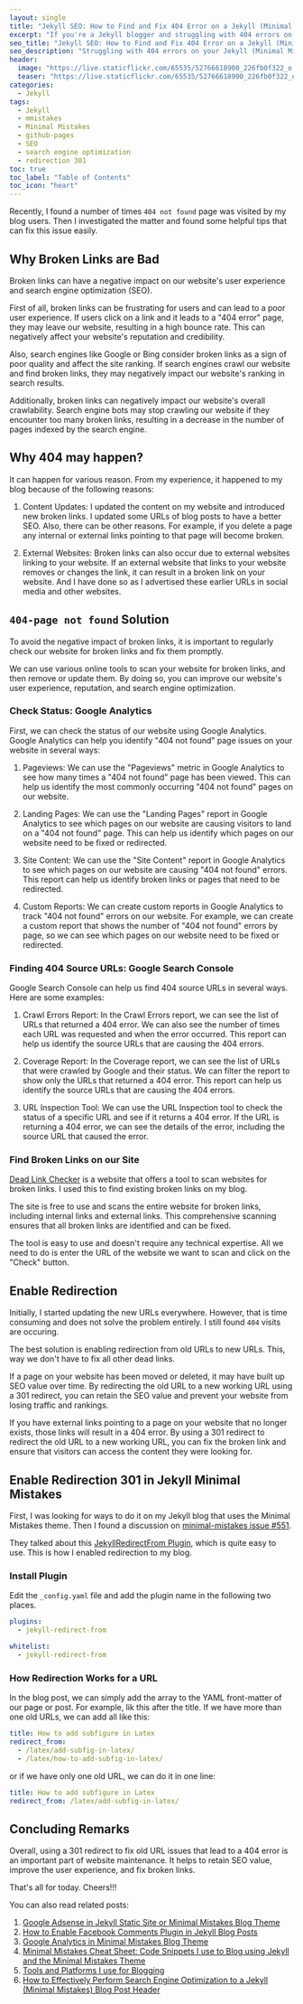 ```yaml
---
layout: single
title: "Jekyll SEO: How to Find and Fix 404 Error on a Jekyll (Minimal Mistakes) Blog Website"
excerpt: "If you're a Jekyll blogger and struggling with 404 errors on your blog website, there is a way to fix this issue. Broken links and missing pages can frustrate your readers, and harm your search engine rankings. But fear not, there is a solution. In this blog post, I'll show you how to use Google Analytics and Console to find broken links and enable redirection to fix those 404 errors in your Jekyll (Minimal Mistakes) blog website. Redirection 301 is the best solution and here I show how to do that in Jekyll site."
seo_title: "Jekyll SEO: How to Find and Fix 404 Error on a Jekyll (Minimal Mistakes) Blog Website"
seo_description: "Struggling with 404 errors on your Jekyll (Minimal Mistakes) blog website? This blog post shows you how to find issues using Google Analytics/console and enable redirection to fix broken links. Keep your readers happy and improve your search engine rankings with these simple steps. I used Redirection 301 to fix the issue."
header:
  image: "https://live.staticflickr.com/65535/52766618900_226fb0f322_o.png"
  teaser: "https://live.staticflickr.com/65535/52766618900_226fb0f322_o.png"
categories:
  - Jekyll
tags:
  - Jekyll
  - mmistakes
  - Minimal Mistakes
  - github-pages
  - SEO
  - search engine optimization
  - redirection 301
toc: true
toc_label: "Table of Contents"
toc_icon: "heart"
---
```

Recently, I found a number of times `404 not found` page was visited by my blog users. Then I investigated the matter and found some helpful tips that can fix this issue easily.

## Why Broken Links are Bad
Broken links can have a negative impact on our website's user experience and search engine optimization (SEO).

First of all, broken links can be frustrating for users and can lead to a poor user experience. If users click on a link and it leads to a "404 error" page, they may leave our website, resulting in a high bounce rate. This can negatively affect your website's reputation and credibility.
    
Also, search engines like Google or Bing consider broken links as a sign of poor quality and affect the site ranking. If search engines crawl our website and find broken links, they may negatively impact our website's ranking in search results. 

Additionally, broken links can negatively impact our website's overall crawlability. Search engine bots may stop crawling our website if they encounter too many broken links, resulting in a decrease in the number of pages indexed by the search engine.

## Why 404 may happen?
It can happen for various reason. From my experience, it happened to my blog because of the following reasons:
1.  Content Updates: I updated the content on my website and introduced new broken links. I updated some URLs of blog posts to have a better SEO. Also, there can be other reasons. For example, if you delete a page any internal or external links pointing to that page will become broken.
    
    
2.  External Websites: Broken links can also occur due to external websites linking to your website. If an external website that links to your website removes or changes the link, it can result in a broken link on your website. And I have done so as I advertised these earlier URLs in social media and other websites.



## `404-page not found` Solution
To avoid the negative impact of broken links, it is important to regularly check our website for broken links and fix them promptly.

We can use various online tools to scan your website for broken links, and then remove or update them. By doing so, you can improve our website's user experience, reputation, and search engine optimization.

### Check Status: Google Analytics
First, we can check the status of our website using Google Analytics. Google Analytics can help you identify "404 not found" page issues on your website in several ways:

1.  Pageviews: We can use the "Pageviews" metric in Google Analytics to see how many times a "404 not found" page has been viewed. This can help us identify the most commonly occurring "404 not found" pages on our website.
    
2.  Landing Pages: We can use the "Landing Pages" report in Google Analytics to see which pages on our website are causing visitors to land on a "404 not found" page. This can help us identify which pages on our website need to be fixed or redirected.
    
3.  Site Content: We can use the "Site Content" report in Google Analytics to see which pages on our website are causing "404 not found" errors. This report can help us identify broken links or pages that need to be redirected.
    
4.  Custom Reports: We can create custom reports in Google Analytics to track "404 not found" errors on our website. For example, we can create a custom report that shows the number of "404 not found" errors by page, so we can see which pages on our website need to be fixed or redirected.


### Finding 404 Source URLs: Google Search Console
Google Search Console can help us find 404 source URLs in several ways. Here are some examples:

1.  Crawl Errors Report: In the Crawl Errors report, we can see the list of URLs that returned a 404 error. We can also see the number of times each URL was requested and when the error occurred. This report can help us identify the source URLs that are causing the 404 errors.
    
2.  Coverage Report: In the Coverage report, we can see the list of URLs that were crawled by Google and their status. We can filter the report to show only the URLs that returned a 404 error. This report can help us identify the source URLs that are causing the 404 errors.
    
3.  URL Inspection Tool: We can use the URL Inspection tool to check the status of a specific URL and see if it returns a 404 error. If the URL is returning a 404 error, we can see the details of the error, including the source URL that caused the error.

### Find Broken Links on our Site
[Dead Link Checker](https://www.deadlinkchecker.com/website-dead-link-checker.asp) is a website that offers a tool to scan websites for broken links. I used this to find existing broken links on my blog.

The site is free to use and scans the entire website for broken links, including internal links and external links. This comprehensive scanning ensures that all broken links are identified and can be fixed.

The tool is easy to use and doesn't require any technical expertise. All we need to do is enter the URL of the website we want to scan and click on the "Check" button.

## Enable Redirection
Initially, I started updating the new URLs everywhere. However, that is time consuming and does not solve the problem entirely. I still found `404` visits are occuring.

The best solution is enabling redirection from old URLs to new URLs. This, way we don't have to fix all other dead links.

If a page on your website has been moved or deleted, it may have built up SEO value over time. By redirecting the old URL to a new working URL using a 301 redirect, you can retain the SEO value and prevent your website from losing traffic and rankings.

If you have external links pointing to a page on your website that no longer exists, those links will result in a 404 error. By using a 301 redirect to redirect the old URL to a new working URL, you can fix the broken link and ensure that visitors can access the content they were looking for. 

## Enable Redirection 301 in Jekyll Minimal Mistakes

First, I was looking for ways to do it on my Jekyll blog that uses the Minimal Mistakes theme. Then I found a discussion on [minimal-mistakes issue #551](https://github.com/mmistakes/minimal-mistakes/issues/551).

They talked about this
[JekyllRedirectFrom Plugin](https://github.com/jekyll/jekyll-redirect-from), which is quite easy to use. This is how I enabled redirection to my blog.

### Install Plugin
Edit the `_config.yaml` file and add the plugin name in the following two places.
```yml
plugins:
  - jekyll-redirect-from
```

```yaml
whitelist:
  - jekyll-redirect-from
```

### How Redirection Works for a URL
In the blog post, we can simply add the array to the YAML front-matter of our page or post. For example, lik this after the title. If we have more than one old URLs, we can add all like this:
```yml
title: How to add subfigure in Latex
redirect_from:
  - /latex/add-subfig-in-latex/
  - /latex/how-to-add-subfig-in-latex/
```
or if we have only one old URL, we can do it in one line:
```yml
title: How to add subfigure in Latex
redirect_from: /latex/add-subfig-in-latex/
```


## Concluding Remarks
Overall, using a 301 redirect to fix old URL issues that lead to a 404 error is an important part of website maintenance. It helps to retain SEO value, improve the user experience, and fix broken links.

That's all for today. Cheers!!!

You can also read related posts:
1. [Google Adsense in Jekyll Static Site or Minimal Mistakes Blog Theme](https://shantoroy.com/jekyll/how-I-added-google-adsense-to-my-jekyll-minimal-mistakes-blog/)
2. [How to Enable Facebook Comments Plugin in Jekyll Blog Posts](https://shantoroy.com/jekyll/facebook-comment-plugin-jekyll-minimal-mistakes-blog-posts/)
3. [Google Analytics in Minimal Mistakes Blog Theme](https://shantoroy.com/jekyll/google-analytics-in-jekyll-minimal-mistakes-blog-theme/)
4. [Minimal Mistakes Cheat Sheet: Code Snippets I use to Blog using Jekyll and the Minimal Mistakes Theme](https://shantoroy.com/jekyll/code-snippets-I-use-for-blogging-in-minimal-mistakes/)
5. [Tools and Platforms I use for Blogging](https://shantoroy.com/blog/tools-I-use-for-blogging/)
6. [How to Effectively Perform Search Engine Optimization to a Jekyll (Minimal Mistakes) Blog Post Header](https://medium.com/@shantoroy/how-to-effectively-perform-search-engine-optimization-to-a-jekyll-minimal-mistakes-blog-post-9c3a17865eca)
<!--stackedit_data:
eyJoaXN0b3J5IjpbLTE3NDgxMjY3NDMsMTc3OTk3MzA0NF19
-->